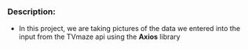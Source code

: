 ### Description:
- In this project, we are taking pictures of the data we entered into the input from the TVmaze api using the **Axios** library
